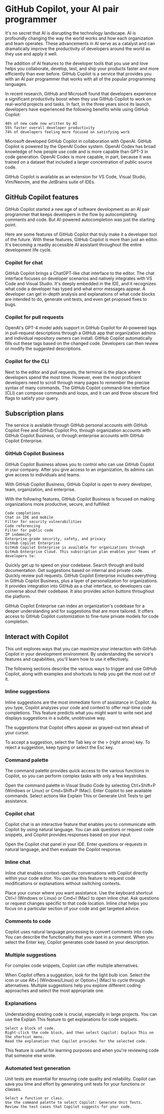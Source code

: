 # GitHub Copilot, your AI pair programmer

It's no secret that AI is disrupting the technology landscape. AI is profoundly changing the way the world works and how each organization and team operates. These advancements in AI serve as a catalyst and can dramatically improve the productivity of developers around the world as they use and apply it well.

The addition of AI features to the developer tools that you use and love helps you collaborate, develop, test, and ship your products faster and more efficiently than ever before. GitHub Copilot is a service that provides you with an AI pair programmer that works with all of the popular programming languages.

In recent research, GitHub and Microsoft found that developers experience a significant productivity boost when they use GitHub Copilot to work on real-world projects and tasks. In fact, in the three years since its launch, developers have experienced the following benefits while using GitHub Copilot:

    46% of new code now written by AI
    55% faster overall developer productivity
    74% of developers feeling more focused on satisfying work

Microsoft developed GitHub Copilot in collaboration with OpenAI. GitHub Copilot is powered by the OpenAI Codex system. OpenAI Codex has broad knowledge of how people use code and is more capable than GPT-3 in code generation. OpenAI Codex is more capable, in part, because it was trained on a dataset that included a larger concentration of public source code.

GitHub Copilot is available as an extension for VS Code, Visual Studio, Vim/Neovim, and the JetBrains suite of IDEs.

## GitHub Copilot features
GitHub Copilot started a new age of software development as an AI pair programmer that keeps developers in the flow by autocompleting comments and code. But AI-powered autocompletion was just the starting point.

Here are some features of GitHub Copilot that truly make it a developer tool of the future. With these features, GitHub Copilot is more than just an editor. It's becoming a readily accessible AI assistant throughout the entire development life cycle.

### Copilot for chat
GitHub Copilot brings a ChatGPT-like chat interface to the editor. The chat interface focuses on developer scenarios and natively integrates with VS Code and Visual Studio. It's deeply embedded in the IDE, and it recognizes what code a developer has typed and what error messages appear. A developer can get in-depth analysis and explanations of what code blocks are intended to do, generate unit tests, and even get proposed fixes to bugs.

### Copilot for pull requests
OpenAI's GPT-4 model adds support in GitHub Copilot for AI-powered tags in pull-request descriptions through a GitHub app that organization admins and individual repository owners can install. GitHub Copilot automatically fills out these tags based on the changed code. Developers can then review or modify the suggested descriptions.

### Copilot for the CLI
Next to the editor and pull requests, the terminal is the place where developers spend the most time. However, even the most proficient developers need to scroll through many pages to remember the precise syntax of many commands. The GitHub Copilot command-line interface (CLI) can compose commands and loops, and it can and throw obscure find flags to satisfy your query.

## Subscription plans
The service is available through GitHub personal accounts with GitHub Copilot Free and GitHub Copilot Pro, through organization accounts with GitHub Copilot Business, or through enterprise accounts with GitHub Copilot Enterprise.

### GitHub Copilot Business
GitHub Copilot Business allows you to control who can use GitHub Copilot in your company. After you give access to an organization, its admins can give access to individuals and teams.

With GitHub Copilot Business, GitHub Copilot is open to every developer, team, organization, and enterprise.

With the following features, GitHub Copilot Business is focused on making organizations more productive, secure, and fulfilled:

    Code completions
    Chat in IDE and mobile
    Filter for security vulnerabilities
    Code referencing
    Filter for public code
    IP indemnity
    Enterprise-grade security, safety, and privacy
    GitHub Copilot Enterprise
    GitHub Copilot Enterprise is available for organizations through GitHub Enterprise Cloud. This subscription plan enables your teams of developers to:

Quickly get up to speed on your codebase.
Search through and build documentation.
Get suggestions based on internal and private code.
Quickly review pull requests.
GitHub Copilot Enterprise includes everything in GitHub Copilot Business, plus a layer of personalization for organizations. It provides integration into GitHub as a chat interface, so developers can converse about their codebase. It also provides action buttons throughout the platform.

GitHub Copilot Enterprise can index an organization's codebase for a deeper understanding and for suggestions that are more tailored. It offers access to GitHub Copilot customization to fine-tune private models for code completion.

## Interact with Copilot
This unit explores ways that you can maximize your interaction with GitHub Copilot in your development environment. By understanding the service's features and capabilities, you'll learn how to use it effectively.

The following sections describe the various ways to trigger and use GitHub Copilot, along with examples and shortcuts to help you get the most out of it.

### Inline suggestions
Inline suggestions are the most immediate form of assistance in Copilot. As you type, Copilot analyzes your code and context to offer real-time code completions. This feature predicts what you might want to write next and displays suggestions in a subtle, unobtrusive way.

The suggestions that Copilot offers appear as grayed-out text ahead of your cursor.

To accept a suggestion, select the Tab key or the > (right arrow) key.
To reject a suggestion, keep typing or select the Esc key.

### Command palette
The command palette provides quick access to the various functions in Copilot, so you can perform complex tasks with only a few keystrokes.

Open the command palette in Visual Studio Code by selecting Ctrl+Shift+P (Windows or Linux) or Cmd+Shift+P (Mac).
Enter Copilot to see available commands.
Select actions like Explain This or Generate Unit Tests to get assistance.

### Copilot chat
Copilot chat is an interactive feature that enables you to communicate with Copilot by using natural language. You can ask questions or request code snippets, and Copilot provides responses based on your input.

Open the Copilot chat panel in your IDE.
Enter questions or requests in natural language, and then evaluate the Copilot response.

### Inline chat
Inline chat enables context-specific conversations with Copilot directly within your code editor. You can use this feature to request code modifications or explanations without switching contexts.

Place your cursor where you want assistance.
Use the keyboard shortcut Ctrl+I (Windows or Linux) or Cmd+I (Mac) to open inline chat.
Ask questions or request changes specific to that code location.
Inline chat helps you focus on a particular section of your code and get targeted advice.

### Comments to code
Copilot uses natural language processing to convert comments into code. You can describe the functionality that you want in a comment. When you select the Enter key, Copilot generates code based on your description.

### Multiple suggestions
For complex code snippets, Copilot can offer multiple alternatives.

When Copilot offers a suggestion, look for the light bulb icon.
Select the icon or use Alt+] (Windows/Linux) or Option+] (Mac) to cycle through alternatives.
Multiple suggestions help you explore different coding approaches and select the most appropriate one.

### Explanations
Understanding existing code is crucial, especially in large projects. You can use the Explain This feature to get explanations for code snippets.

    Select a block of code.
    Right-click the code block, and then select Copilot: Explain This on the shortcut menu.
    Read the explanation that Copilot provides for the selected code.
This feature is useful for learning purposes and when you're reviewing code that someone else wrote.

### Automated test generation
Unit tests are essential for ensuring code quality and reliability. Copilot can save you time and effort by generating unit tests for your functions or classes.

    Select a function or class.
    Use the command palette to select Copilot: Generate Unit Tests.
    Review the test cases that Copilot suggests for your code.

